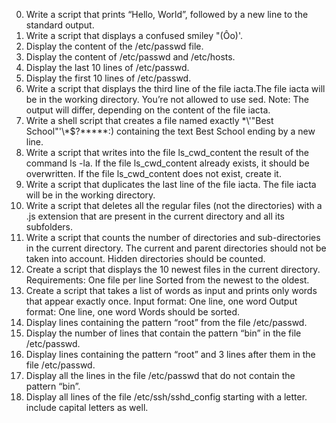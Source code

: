 0) Write a script that prints “Hello, World”, followed by a new line to the standard output.
1) Write a script that displays a confused smiley "(Ôo)'.
2) Display the content of the /etc/passwd file.
3) Display the content of /etc/passwd and /etc/hosts.
4) Display the last 10 lines of /etc/passwd.
5) Display the first 10 lines of /etc/passwd.
6) Write a script that displays the third line of the file iacta.The file iacta will be in the working directory. You’re not allowed to use sed.
Note: The output will differ, depending on the content of the file iacta.
7) Write a shell script that creates a file named exactly \*\\'"Best School"\'\\*$\?\*\*\*\*\*:) containing the text Best School ending by a new line.
8) Write a script that writes into the file ls_cwd_content the result of the command ls -la. If the file ls_cwd_content already exists, it should be overwritten. If the file ls_cwd_content does not exist, create it.
9) Write a script that duplicates the last line of the file iacta. The file iacta will be in the working directory.
10) Write a script that deletes all the regular files (not the directories) with a .js extension that are present in the current directory and all its subfolders.
11) Write a script that counts the number of directories and sub-directories in the current directory. The current and parent directories should not be taken into account. Hidden directories should be counted.
12) Create a script that displays the 10 newest files in the current directory.
Requirements:
One file per line
Sorted from the newest to the oldest.
13) Create a script that takes a list of words as input and prints only words that appear exactly once.
Input format: One line, one word
Output format: One line, one word
Words should be sorted.
14) Display lines containing the pattern “root” from the file /etc/passwd.
15) Display the number of lines that contain the pattern “bin” in the file /etc/passwd.
16) Display lines containing the pattern “root” and 3 lines after them in the file /etc/passwd.
17) Display all the lines in the file /etc/passwd that do not contain the pattern “bin”.
18) Display all lines of the file /etc/ssh/sshd_config starting with a letter.
include capital letters as well.
